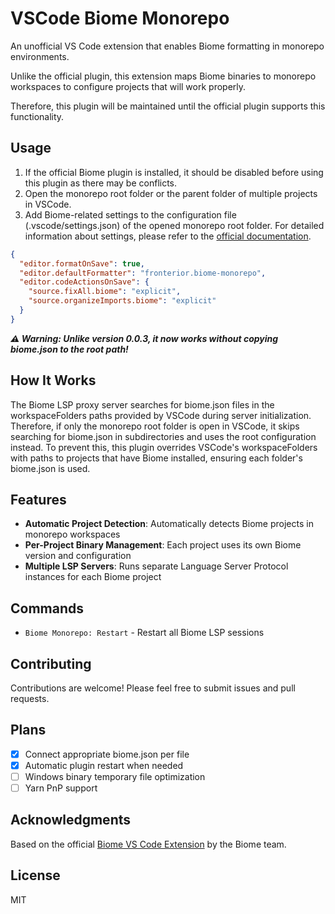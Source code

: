 # VSCode Biome Monorepo

An unofficial VS Code extension that enables Biome formatting in monorepo environments.

Unlike the official plugin, this extension maps Biome binaries to monorepo workspaces to configure projects that will work properly.

Therefore, this plugin will be maintained until the official plugin supports this functionality.

## Usage

1. If the official Biome plugin is installed, it should be disabled before using this plugin as there may be conflicts.
2. Open the monorepo root folder or the parent folder of multiple projects in VSCode.
3. Add Biome-related settings to the configuration file (.vscode/settings.json) of the opened monorepo root folder. For detailed information about settings, please refer to the [official documentation](https://biomejs.dev/reference/vscode).

```json
{
  "editor.formatOnSave": true,
  "editor.defaultFormatter": "fronterior.biome-monorepo",
  "editor.codeActionsOnSave": {
    "source.fixAll.biome": "explicit",
    "source.organizeImports.biome": "explicit"
  }
}
```

**_⚠️ Warning: Unlike version 0.0.3, it now works without copying biome.json to the root path!_**

## How It Works

The Biome LSP proxy server searches for biome.json files in the workspaceFolders paths provided by VSCode during server initialization. Therefore, if only the monorepo root folder is open in VSCode, it skips searching for biome.json in subdirectories and uses the root configuration instead. To prevent this, this plugin overrides VSCode's workspaceFolders with paths to projects that have Biome installed, ensuring each folder's biome.json is used.

## Features

- **Automatic Project Detection**: Automatically detects Biome projects in monorepo workspaces
- **Per-Project Binary Management**: Each project uses its own Biome version and configuration
- **Multiple LSP Servers**: Runs separate Language Server Protocol instances for each Biome project

## Commands

- `Biome Monorepo: Restart` - Restart all Biome LSP sessions

## Contributing

Contributions are welcome! Please feel free to submit issues and pull requests.

## Plans

- [x] Connect appropriate biome.json per file
- [x] Automatic plugin restart when needed
- [ ] Windows binary temporary file optimization
- [ ] Yarn PnP support

## Acknowledgments

Based on the official [Biome VS Code Extension](https://github.com/biomejs/biome-vscode) by the Biome team.

## License

MIT
